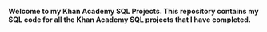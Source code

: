 **Welcome to my Khan Academy SQL Projects. This repository contains my SQL code for all the Khan Academy SQL projects that I have completed.**
